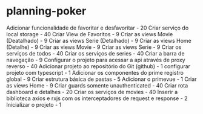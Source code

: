 # planning-poker
Adicionar funcionalidade de favoritar e desfavoritar - 20
Criar serviço do local storage - 40
Criar View de Favoritos - 9
Criar as views Movie (Deatalhado) - 9
Criar as views Serie (Detalhado) - 9
Criar as views Home (Detalhe) - 9
Criar as views Movie - 9
Criar as views Serie - 9
Criar os serviços de todos - 40 
Criar os serviços de series - 40
Criar a barra de navegação - 9
Configurar o projeto para acessar a api através de proxy reverso - 40
Adicionar projeto ao repositório do Git (github) - 1
configurar projeto com typescript - 1
Adicionar os componentes do prime registro global - 9
Criar estrutura básica de pastas - 5
Adicionar o primevue - 1
Criar as views Home - 9
Criar guards somente unauthenticated - 40
Criar rota dashboard e detalhes - 20
Criar os serviços de movies - 40
Inserir a biblioteca axios e rxjs com os interceptadores de request e response - 2
Inicializar o projeto - 1

